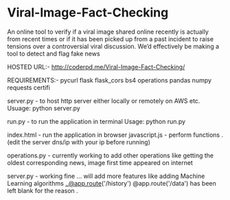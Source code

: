 # Viral-Image-Fact-Checking
An online tool to verify if a viral image shared online recently is actually from recent times or if it has been picked up from a past incident to raise tensions over a controversial viral discussion. We’d effectively be making a tool to detect and flag fake news

HOSTED URL:-
http://coderpd.me/Viral-Image-Fact-Checking/


REQUIREMENTS:- 
pycurl
flask
flask_cors
bs4
operations
pandas
numpy
requests
certifi


server.py - to host http server either locally or remotely on AWS etc.
Usuage: python server.py

run.py - to run the application in terminal
Usage: python run.py

index.html - run the application in browser
javascript.js - perform functions .  (edit the server dns/ip with your ip before running)

operations.py -  currently working to add other operations like getting the oldest corresponding news, image first time appeared on internet

server.py - working fine ...  will add more features like adding Machine Learning algorithms ..@app.route('/history') @app.route('/data') has been left blank for the reason .  
